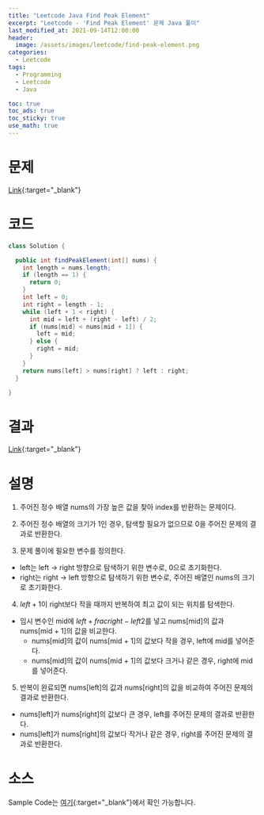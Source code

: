 ```yaml
---
title: "Leetcode Java Find Peak Element"
excerpt: "Leetcode - 'Find Peak Element' 문제 Java 풀이"
last_modified_at: 2021-09-14T12:00:00
header:
  image: /assets/images/leetcode/find-peak-element.png
categories:
  - Leetcode
tags:
  - Programming
  - Leetcode
  - Java

toc: true
toc_ads: true
toc_sticky: true
use_math: true
---
```

# 문제
[Link](https://leetcode.com/problems/find-peak-element/){:target="_blank"}

# 코드
```java
class Solution {

  public int findPeakElement(int[] nums) {
    int length = nums.length;
    if (length == 1) {
      return 0;
    }
    int left = 0;
    int right = length - 1;
    while (left + 1 < right) {
      int mid = left + (right - left) / 2;
      if (nums[mid] < nums[mid + 1]) {
        left = mid;
      } else {
        right = mid;
      }
    }
    return nums[left] > nums[right] ? left : right;
  }

}
```

# 결과
[Link](https://leetcode.com/submissions/detail/554511647/){:target="_blank"}

# 설명
1. 주어진 정수 배열 nums의 가장 높은 값을 찾아 index를 반환하는 문제이다.

2. 주어진 정수 배열의 크기가 1인 경우, 탐색할 필요가 없으므로 0을 주어진 문제의 결과로 반환한다.

3. 문제 풀이에 필요한 변수를 정의한다.
- left는 left -> right 방향으로 탐색하기 위한 변수로, 0으로 초기화한다.
- right는 right -> left 방향으로 탐색하기 위한 변수로, 주어진 배열인 nums의 크기로 초기화한다.

4. $left + 1$이 right보다 작을 때까지 반복하여 최고 값이 되는 위치를 탐색한다.
- 임시 변수인 mid에 $left + frac{right - left}{2}$를 넣고 nums[mid]의 값과 nums[mid + 1]의 값을 비교한다.
  - nums[mid]의 값이 nums[mid + 1]의 값보다 작을 경우, left에 mid를 넣어준다.
  - nums[mid]의 값이 nums[mid + 1]의 값보다 크거나 같은 경우, right에 mid를 넣어준다.

5. 반복이 완료되면 nums[left]의 값과 nums[right]의 값을 비교하여 주어진 문제의 결과로 반환한다.
- nums[left]가 nums[right]의 값보다 큰 경우, left를 주어진 문제의 결과로 반환한다.
- nums[left]가 nums[right]의 값보다 작거나 같은 경우, right를 주어진 문제의 결과로 반환한다.

# 소스
Sample Code는 [여기](https://github.com/GracefulSoul/leetcode/blob/master/src/main/java/gracefulsoul/problems/FindPeakElement.java){:target="_blank"}에서 확인 가능합니다.